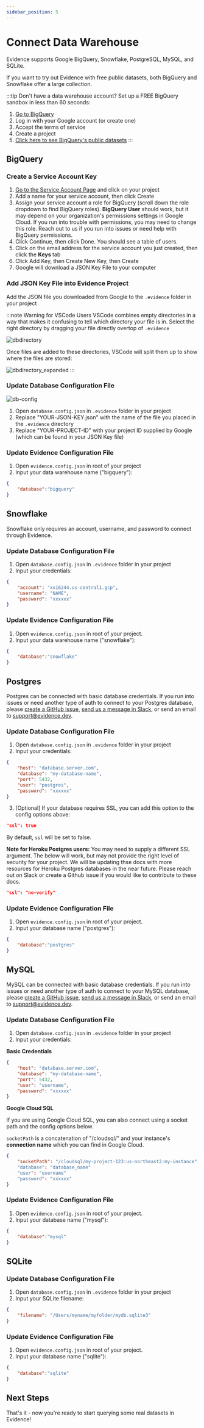 ```yaml
---
sidebar_position: 5
---
```


# Connect Data Warehouse

Evidence supports Google BigQuery, Snowflake, PostgreSQL, MySQL, and SQLite.

If you want to try out Evidence with free public datasets, both BigQuery and Snowflake offer a large collection.

:::tip Don't have a data warehouse account?
Set up a FREE BigQuery sandbox in less than 60 seconds:<br/> 

1. [Go to BigQuery](https://console.cloud.google.com/bigquery?_ga=2.235574280.867747861.1622513856-469265758.1621868166&_gac=1.226175592.1622124503.CjwKCAjw47eFBhA9EiwAy8kzNKaExCvM0G229wH0PGh4USFcdB7wudKCKWt4MSEPM6wbQKCwOot1NxoCtxIQAvD_BwE)
2. Log in with your Google account (or create one)
3. Accept the terms of service
4. Create a project
5. [Click here to see BigQuery's public datasets](https://console.cloud.google.com/bigquery?project=bigquery-public-data&page=project)
:::

## BigQuery

### Create a Service Account Key
1. [Go to the Service Account Page](https://console.cloud.google.com/projectselector/iam-admin/serviceaccounts/create?supportedpurview=project&_ga=2.202527640.867747861.1622513856-469265758.1621868166&_gac=1.81391205.1622124503.CjwKCAjw47eFBhA9EiwAy8kzNKaExCvM0G229wH0PGh4USFcdB7wudKCKWt4MSEPM6wbQKCwOot1NxoCtxIQAvD_BwE) and click on your project
2. Add a name for your service account, then click Create
3. Assign your service account a role for BigQuery (scroll down the role dropdown to find BigQuery roles). **BigQuery User** should work, but it may depend on your organization's permissions settings in Google Cloud. If you run into trouble with permissions, you may need to change this role. Reach out to us if you run into issues or need help with BigQuery permissions.
4. Click Continue, then click Done. You should see a table of users.
5. Click on the email address for the service account you just created, then click the **Keys** tab
6. Click Add Key, then Create New Key, then Create
7. Google will download a JSON Key File to your computer

### Add JSON Key File into Evidence Project
Add the JSON file you downloaded from Google to the `.evidence` folder in your project

:::note Warning for VSCode Users
VSCode combines empty directories in a way that makes it confusing to tell which directory your file is in. Select the right directory by dragging your file directly overtop of `.evidence`

![dbdirectory](/img/dbdirectory.png)

Once files are added to these directories, VSCode will split them up to show where the files are stored:

![dbdirectory_expanded](/img/dbdirectory_expanded.png)
:::

### Update Database Configuration File
![db-config](/img/dbconfig.png)
1. Open `database.config.json` in `.evidence` folder in your project
2. Replace "YOUR-JSON-KEY.json" with the name of the file you placed in the `.evidence` directory
3. Replace "YOUR-PROJECT-ID" with your project ID supplied by Google (which can be found in your JSON Key file)

### Update Evidence Configuration File
1. Open `evidence.config.json` in root of your project
2. Input your data warehouse name ("bigquery"):
```json
{
    "database":"bigquery"
}
```

## Snowflake
Snowflake only requires an account, username, and password to connect through Evidence.

### Update Database Configuration File
1. Open `database.config.json` in `.evidence` folder in your project
2. Input your credentials:
```json
{
    "account": "xx16244.us-central1.gcp",
    "username": "NAME",
    "password": "xxxxxx"
}
```


### Update Evidence Configuration File
1. Open `evidence.config.json` in root of your project.
2. Input your data warehouse name ("snowflake"):
```json
{
    "database":"snowflake"
}
```

## Postgres
Postgres can be connected with basic database credentials. If you run into issues or need another type of auth to connect to your Postgres database, please [create a GitHub issue](https://github.com/evidence-dev/evidence/issues), [send us a message in Slack](https://join.slack.com/t/evidencedev/shared_invite/zt-uda6wp6a-hP6Qyz0LUOddwpXW5qG03Q), or send an email to <support@evidence.dev>.

### Update Database Configuration File
1. Open `database.config.json` in `.evidence` folder in your project
2. Input your credentials:
```json
{
    "host": "database.server.com",
    "database": "my-database-name",
    "port": 5432,
    "user": "postgres",
    "password": "xxxxxx"
}
```
3. [Optional] If your database requires SSL, you can add this option to the config options above:
```json
"ssl": true
```
By default, `ssl` will be set to false.

**Note for Heroku Postgres users:** You may need to supply a different SSL argument. The below will work, but may not provide the right level of security for your project. We will be updating thse docs with more resources for Heroku Postgres databases in the near future. Please reach out on Slack or create a Github issue if you would like to contribute to these docs.
```json
"ssl": "no-verify"
```

### Update Evidence Configuration File
1. Open `evidence.config.json` in root of your project.
2. Input your database name ("postgres"):
```json
{
    "database":"postgres"
}
```


## MySQL
MySQL can be connected with basic database credentials. If you run into issues or need another type of auth to connect to your MySQL database, please [create a GitHub issue](https://github.com/evidence-dev/evidence/issues), [send us a message in Slack](https://join.slack.com/t/evidencedev/shared_invite/zt-uda6wp6a-hP6Qyz0LUOddwpXW5qG03Q), or send an email to <support@evidence.dev>.

### Update Database Configuration File
1. Open `database.config.json` in `.evidence` folder in your project
2. Input your credentials:

**Basic Credentials**
```json
{
    "host": "database.server.com",
    "database": "my-database-name",
    "port": 5432,
    "user": "username",
    "password": "xxxxxx"
}
```

**Google Cloud SQL**   

If you are using Google Cloud SQL, you can also connect using a socket path and the config options below.

`socketPath` is a concatenation of "/cloudsql/" and your instance's **connection name** which you can find in Google Cloud.

```json
{
    "socketPath": "/cloudsql/my-project-123:us-northeast2:my-instance"
    "database": "database_name"
    "user": "username"
    "password": "xxxxxx"
}
```

### Update Evidence Configuration File
1. Open `evidence.config.json` in root of your project.
2. Input your database name ("mysql"):
```json
{
    "database":"mysql"
}
```

## SQLite

### Update Database Configuration File
1. Open `database.config.json` in `.evidence` folder in your project
2. Input your SQLite filename:
```json
{
    "filename": "/Users/myname/myfolder/mydb.sqlite3"
}
```


### Update Evidence Configuration File
1. Open `evidence.config.json` in root of your project.
2. Input your database name ("sqlite"):
```json
{
    "database":"sqlite"
}
```


## Next Steps
That's it - now you're ready to start querying some real datasets in Evidence!
